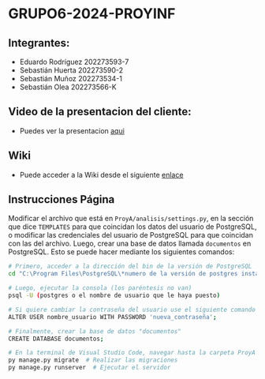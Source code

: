 # GRUPO6-2024-PROYINF
## Integrantes: 
- Eduardo Rodríguez 202273593-7
- Sebastián Huerta 202273590-2
- Sebastián Muñoz 202273534-1
- Sebastián Olea 202273566-K<br/>
## Video de la presentacion del cliente: 
- Puedes ver la presentacion [aqui][video]

[video]: https://www.youtube.com/watch?v=abJau21SDIk

## Wiki
- Puede acceder a la Wiki desde el siguiente [enlace][link]

[link]: https://github.com/asecino32/GRUPO6-2024-PROYINF/wiki

## Instrucciones Página

Modificar el archivo que está en `ProyA/analisis/settings.py`, en la sección que dice `TEMPLATES` para que coincidan los datos del usuario de PostgreSQL, o modificar las credenciales del usuario de PostgreSQL para que coincidan con las del archivo. Luego, crear una base de datos llamada `documentos` en PostgreSQL. Esto se puede hacer mediante los siguientes comandos:

```bash
# Primero, acceder a la dirección del bin de la versión de PostgreSQL
cd "C:\Program Files\PostgreSQL\*numero de la versión de postgres instalada*\bin"

# Luego, ejecutar la consola (los paréntesis no van)
psql -U (postgres o el nombre de usuario que le haya puesto)

# Si quiere cambiar la contraseña del usuario use el siguiente comando (la nueva contraseña debe ir entre comillas)
ALTER USER nombre_usuario WITH PASSWORD 'nueva_contraseña';

# Finalmente, crear la base de datos "documentos"
CREATE DATABASE documentos;

# En la terminal de Visual Studio Code, navegar hasta la carpeta ProyA (por ejemplo, ../ProyA) y ejecutar los siguientes comandos:
py manage.py migrate  # Realizar las migraciones
py manage.py runserver  # Ejecutar el servidor

